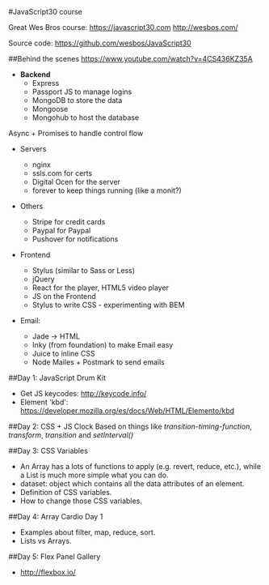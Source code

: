 #JavaScript30 course

Great Wes Bros course: 
https://javascript30.com
http://wesbos.com/

Source code:
https://github.com/wesbos/JavaScript30

##Behind the scenes
https://www.youtube.com/watch?v=4CS436KZ35A

* **Backend**
  * Express
  * Passport JS to manage logins
  * MongoDB to store the data
  * Mongoose
  * Mongohub to host the database

Async + Promises to handle control flow

* Servers
  * nginx
  * ssls.com for certs
  * Digital Ocen for the server
  * forever to keep things running (like a monit?)

* Others
  * Stripe for credit cards
  * Paypal for Paypal
  * Pushover for notifications

* Frontend
  * Stylus (similar to Sass or Less)
  * jQuery
  * React for the player, HTML5 video player
  * JS on the Frontend
  * Stylus to write CSS - experimenting with BEM

* Email:
  * Jade -> HTML
  * Inky (from foundation) to make Email easy
  * Juice to inline CSS
  * Node Mailes + Postmark to send emails



##Day 1: JavaScript Drum Kit
* Get JS keycodes: http://keycode.info/
* Element 'kbd': https://developer.mozilla.org/es/docs/Web/HTML/Elemento/kbd

##Day 2: CSS + JS Clock
Based on things like *transition-timing-function*, *transform*, *transition* and *setInterval()*

##Day 3: CSS Variables
* An Array has a lots of functions to apply (e.g. revert, reduce, etc.), while a List is much more simple what you can do.
* dataset: object which contains all the data attributes of an element.
* Definition of CSS variables.
* How to change those CSS variables.

##Day 4: Array Cardio Day 1
* Examples about filter, map, reduce, sort.
* Lists vs Arrays.

##Day 5: Flex Panel Gallery
* http://flexbox.io/
